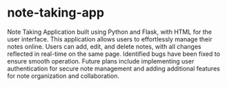 # note-taking-app
Note Taking Application built using Python and Flask, with HTML for the user interface. This application allows users to effortlessly manage their notes online. Users can add, edit, and delete notes, with all changes reflected in real-time on the same page. Identified bugs have been fixed to ensure smooth operation. Future plans include implementing user authentication for secure note management and adding additional features for note organization and collaboration.
